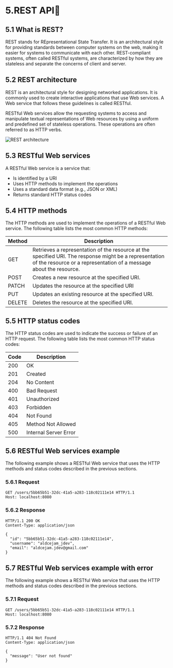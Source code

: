 # 5.REST API📗 #

## 5.1 What is REST? ##

REST stands for REpresentational State Transfer. It is an architectural style for providing standards between computer systems on the web, making it easier for systems to communicate with each other. REST-compliant systems, often called RESTful systems, are characterized by how they are stateless and separate the concerns of client and server.

## 5.2 REST architecture ##

REST is an architectural style for designing networked applications. It is commonly used to create interactive applications that use Web services. A Web service that follows these guidelines is called RESTful.

RESTful Web services allow the requesting systems to access and manipulate textual representations of Web resources by using a uniform and predefined set of stateless operations. These operations are often referred to as HTTP verbs.

![REST architecture](https://www.astera.com/wp-content/uploads/2020/01/rest.png)

## 5.3 RESTful Web services ##

A RESTful Web service is a service that:

* Is identified by a URI
* Uses HTTP methods to implement the operations
* Uses a standard data format (e.g., JSON or XML)
* Returns standard HTTP status codes

## 5.4 HTTP methods ##

The HTTP methods are used to implement the operations of a RESTful Web service. The following table lists the most common HTTP methods:

| Method | Description |
| --- | --- |
| GET | Retrieves a representation of the resource at the specified URI. The response might be a representation of the resource or a representation of a message about the resource. |
| POST | Creates a new resource at the specified URI. |
| PATCH | Updates the resource at the specified URI |
| PUT | Updates an existing resource at the specified URI. |
| DELETE | Deletes the resource at the specified URI. |

## 5.5 HTTP status codes ##

The HTTP status codes are used to indicate the success or failure of an HTTP request. The following table lists the most common HTTP status codes:

| Code | Description |
| --- | --- |
| 200 | OK |
| 201 | Created |
| 204 | No Content |
| 400 | Bad Request |
| 401 | Unauthorized |
| 403 | Forbidden |
| 404 | Not Found |
| 405 | Method Not Allowed |
| 500 | Internal Server Error |

## 5.6 RESTful Web services example ##

The following example shows a RESTful Web service that uses the HTTP methods and status codes described in the previous sections.

### 5.6.1 Request ###

```http
GET /users/5bb65b51-32dc-41a5-a283-118c02111e14 HTTP/1.1
Host: localhost:8080
```

### 5.6.2 Response ###

```http
HTTP/1.1 200 OK
Content-Type: application/json

{
  "id": "5bb65b51-32dc-41a5-a283-118c02111e14",
  "username": "aldcejam_jdev",
  "email": "aldcejam.jdev@gmail.com"
}
```

## 5.7 RESTful Web services example with error ##

The following example shows a RESTful Web service that uses the HTTP methods and status codes described in the previous sections.

### 5.7.1 Request ###

```http
GET /users/5bb65b51-32dc-41a5-a283-118c02111e14 HTTP/1.1
Host: localhost:8080
```

### 5.7.2 Response ###

```http
HTTP/1.1 404 Not Found
Content-Type: application/json

{
  "message": "User not found"
}
```


